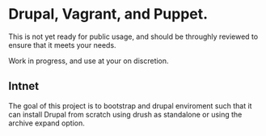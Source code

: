 # Drupal, Vagrant, and Puppet.

This is not yet ready for public usage, and should be throughly reviewed to ensure that it meets your needs.

Work in progress, and use at your on discretion.

## Intnet
The goal of this project is to bootstrap and drupal enviroment such that it can install Drupal from scratch using drush as standalone or using the archive expand option.
